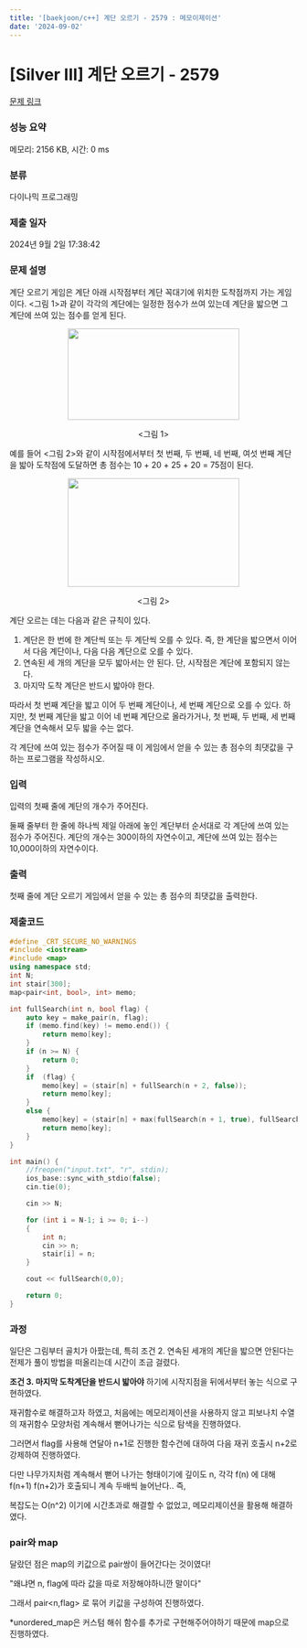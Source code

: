 ```yaml
---
title: '[baekjoon/c++] 계단 오르기 - 2579 : 메모이제이션'
date: '2024-09-02'
---
```

# [Silver III] 계단 오르기 - 2579 

[문제 링크](https://www.acmicpc.net/problem/2579) 

### 성능 요약

메모리: 2156 KB, 시간: 0 ms

### 분류

다이나믹 프로그래밍

### 제출 일자

2024년 9월 2일 17:38:42

### 문제 설명

<p>계단 오르기 게임은 계단 아래 시작점부터 계단 꼭대기에 위치한 도착점까지 가는 게임이다. <그림 1>과 같이 각각의 계단에는 일정한 점수가 쓰여 있는데 계단을 밟으면 그 계단에 쓰여 있는 점수를 얻게 된다.</p>

<p style="text-align: center;"><img alt="" src="https://u.acmicpc.net/7177ea45-aa8d-4724-b256-7b84832c9b97/Screen%20Shot%202021-06-23%20at%203.00.46%20PM.png" style="width: 300px; height: 160px;"></p>

<p style="text-align: center;"><그림 1></p>

<p>예를 들어 <그림 2>와 같이 시작점에서부터 첫 번째, 두 번째, 네 번째, 여섯 번째 계단을 밟아 도착점에 도달하면 총 점수는 10 + 20 + 25 + 20 = 75점이 된다.</p>

<p style="text-align: center;"><img alt="" src="https://u.acmicpc.net/f00b6121-1c25-492e-9bc0-d96377c586b0/Screen%20Shot%202021-06-23%20at%203.01.39%20PM.png" style="width: 300px; height: 190px;"></p>

<p style="text-align: center;"><그림 2></p>

<p>계단 오르는 데는 다음과 같은 규칙이 있다.</p>

<ol>
	<li>계단은 한 번에 한 계단씩 또는 두 계단씩 오를 수 있다. 즉, 한 계단을 밟으면서 이어서 다음 계단이나, 다음 다음 계단으로 오를 수 있다.</li>
	<li>연속된 세 개의 계단을 모두 밟아서는 안 된다. 단, 시작점은 계단에 포함되지 않는다.</li>
	<li>마지막 도착 계단은 반드시 밟아야 한다.</li>
</ol>

<p>따라서 첫 번째 계단을 밟고 이어 두 번째 계단이나, 세 번째 계단으로 오를 수 있다. 하지만, 첫 번째 계단을 밟고 이어 네 번째 계단으로 올라가거나, 첫 번째, 두 번째, 세 번째 계단을 연속해서 모두 밟을 수는 없다.</p>

<p>각 계단에 쓰여 있는 점수가 주어질 때 이 게임에서 얻을 수 있는 총 점수의 최댓값을 구하는 프로그램을 작성하시오.</p>

### 입력 

 <p>입력의 첫째 줄에 계단의 개수가 주어진다.</p>

<p>둘째 줄부터 한 줄에 하나씩 제일 아래에 놓인 계단부터 순서대로 각 계단에 쓰여 있는 점수가 주어진다. 계단의 개수는 300이하의 자연수이고, 계단에 쓰여 있는 점수는 10,000이하의 자연수이다.</p>

### 출력 

 <p>첫째 줄에 계단 오르기 게임에서 얻을 수 있는 총 점수의 최댓값을 출력한다.</p>

### 제출코드
```cpp
#define _CRT_SECURE_NO_WARNINGS
#include <iostream>
#include <map>
using namespace std;
int N;
int stair[300];
map<pair<int, bool>, int> memo;

int fullSearch(int n, bool flag) {
	auto key = make_pair(n, flag);
	if (memo.find(key) != memo.end()) {
		return memo[key];
	}
	if (n >= N) {
		return 0;
	}
	if  (flag) {
		memo[key] = (stair[n] + fullSearch(n + 2, false));
		return memo[key];
	}
	else {
		memo[key] = (stair[n] + max(fullSearch(n + 1, true), fullSearch(n + 2, false)));
		return memo[key];
	}
}

int main() {
	//freopen("input.txt", "r", stdin);
	ios_base::sync_with_stdio(false);
	cin.tie(0);

	cin >> N;

	for (int i = N-1; i >= 0; i--)
	{
		int n;
		cin >> n;
		stair[i] = n;
	}

	cout << fullSearch(0,0);

	return 0;
}
```

### 과정
일단은 그림부터 골치가 아팠는데, 특히 조건 2. 연속된 세개의 계단을 밟으면 안된다는 전제가 풀이 방법을 떠올리는데 시간이 조금 걸렸다.

__조건 3. 마지막 도착계단을 반드시 밟아야__ 하기에 시작지점을 뒤에서부터 놓는 식으로 구현하였다.

재귀함수로 해결하고자 하였고, 처음에는 메모리제이션을 사용하지 않고 피보나치 수열의 재귀함수 모양처럼 계속해서 뻗어나가는 식으로 탐색을 진행하였다. 

그러면서 flag를 사용해 연달아 n+1로 진행한 함수건에 대하여 다음 재귀 호출시 n+2로 강제하여 진행하였다.

다만 나무가지처럼 계속해서 뻗어 나가는 형태이기에 깊이도 n, 각각 f(n) 에 대해 f(n+1) f(n+2)가 호출되니 계속 두배씩 늘어난다.. 즉,

복잡도는 O(n^2) 이기에 시간초과로 해결할 수 없었고, 메모리제이션을 활용해 해결하였다.

### pair와 map
달랐던 점은 map의 키값으로 pair쌍이 들어간다는 것이였다!

"왜냐면 n, flag에 따라 값을 따로 저장해야하니깐 말이다"

그래서 pair<n,flag> 로 묶어 키값을 구성하여 진행하였다.

*unordered_map은 커스텀 해쉬 함수를 추가로 구현해주어야하기 때문에 map으로 진행하였다.